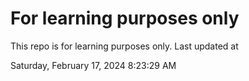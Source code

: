 # For learning purposes only
This repo is for learning purposes only.
Last updated at

Saturday, February 17, 2024 8:23:29 AM


